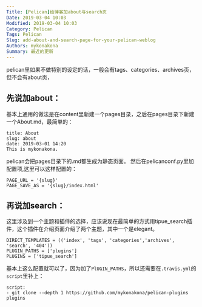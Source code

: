 ```yaml
---
Title: [Pelican]给博客加about与search页
Date: 2019-03-04 10:03
Modified: 2019-03-04 10:03
Category: Pelican
Tags: Pelican
Slug: add-about-and-search-page-for-your-pelican-weblog
Authors: mykonakona
Summary: 最近的更新
---
```


pelican里如果不做特别的设定的话，一般会有tags、categories、archives页，但不会有about页，


## 先说加about：
基本上通用的做法是在content里新建一个pages目录，之后在pages目录下新建一个About.md，最简单的：
```
title: About
slug: about
date: 2019-03-01 14:20
This is mykonakona.
```
pelican会把pages目录下的.md都生成为静态页面。
然后在pelicanconf.py里加配置项,这里可以这样配置的：
```
PAGE_URL = '{slug}'
PAGE_SAVE_AS = '{slug}/index.html'
```

## 再说加search：
这里涉及到一个主题和插件的选择，应该说现在最简单的方式用tipue_search插件，这个插件在介绍页面介绍了两个主题，其中一个是elegant。
```
DIRECT_TEMPLATES = (('index', 'tags', 'categories','archives', 'search', '404'))  
PLUGIN_PATHS = ['plugins']
PLUGINS = ['tipue_search']
```
基本上这么配置就可以了，因为加了`PlUGIN_PATHS`，所以还需要在`.travis.yml`的`script`里补上：
```
script:
- git clone --depth 1 https://github.com/mykonakona/pelican-plugins plugins
```
